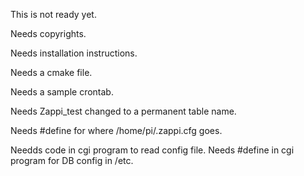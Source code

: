 This is not ready yet.


Needs copyrights.

Needs installation instructions.

Needs a cmake file.

Needs a sample crontab.

Needs Zappi_test changed to a permanent table name.

Needs #define for where /home/pi/.zappi.cfg goes.

Needds code in cgi program to read config file.
Needs #define in cgi program for DB config in /etc.
